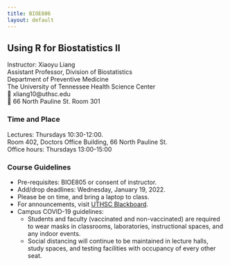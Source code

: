 ```yaml
---
title: BIOE806
layout: default
---
```


## Using R for Biostatistics II

<p class="address">
    Instructor: Xiaoyu Liang
    <br>
    Assistant Professor, Division of Biostatistics
    <br>
    Department of Preventive Medicine
    <br>
    The University of Tennessee Health Science Center
    <br>
    📧 xliang10@uthsc.edu
    <br>
    💼 66 North Pauline St. Room 301
</p>

<!--{% include figure.html img="uidaho-workshop.jpg" alt="intro image here" caption="Library workshop" width="75%" %}-->
### Time and Place
<p>
    Lectures: Thursdays 10:30-12:00.
    <br>
    Room 402, Doctors Office Building, 66 North Pauline St. 
    <br>
    Office hours: Thursdays 13:00-15:00 
</p>

### Course Guidelines
- Pre-requisites: BIOE805 or consent of instructor.
- Add/drop deadlines: Wednesday, January 19, 2022.
- Please be on time, and bring a laptop to class.
- For announcements, visit [UTHSC Blackboard](https://blackboard.uthsc.edu/).
- Campus COVID-19 guidelines:
  - Students and faculty (vaccinated and non-vaccinated) are required to wear masks in classrooms, laboratories, instructional spaces, and any indoor events.
  - Social distancing will continue to be maintained in lecture halls, study spaces, and testing facilities with occupancy of every other seat.

